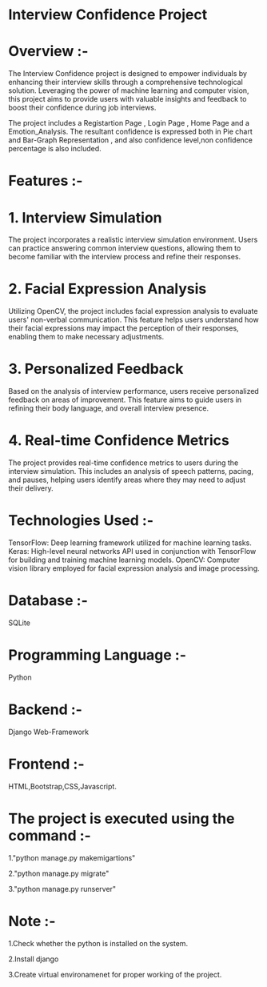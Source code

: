 # Interview Confidence Project

# Overview :-

The Interview Confidence project is designed to empower individuals by enhancing their interview skills through a comprehensive technological solution. Leveraging the power of machine learning and computer vision, this project aims to provide users with valuable insights and feedback to boost their confidence during job interviews.

The project includes a Registartion Page , Login Page , Home Page and a Emotion_Analysis. The resultant confidence is expressed both in Pie chart and Bar-Graph Representation , and also confidence level,non confidence percentage is also included.

# Features :-

# 1. Interview Simulation

The project incorporates a realistic interview simulation environment. Users can practice answering common interview questions, allowing them to become familiar with the interview process and refine their responses.

# 2. Facial Expression Analysis

Utilizing OpenCV, the project includes facial expression analysis to evaluate users' non-verbal communication. This feature helps users understand how their facial expressions may impact the perception of their responses, enabling them to make necessary adjustments.


# 3. Personalized Feedback

Based on the analysis of interview performance, users receive personalized feedback on areas of improvement. This feature aims to guide users in refining their body language, and overall interview presence.

# 4. Real-time Confidence Metrics

The project provides real-time confidence metrics to users during the interview simulation. This includes an analysis of speech patterns, pacing, and pauses, helping users identify areas where they may need to adjust their delivery.

# Technologies Used :-

TensorFlow: Deep learning framework utilized for machine learning tasks.
Keras: High-level neural networks API used in conjunction with TensorFlow for building and training machine learning models.
OpenCV: Computer vision library employed for facial expression analysis and image processing.

# Database :-

SQLite

# Programming Language :-

Python 

# Backend :-

Django Web-Framework

# Frontend :-

HTML,Bootstrap,CSS,Javascript.

# The project is executed using the command :-

1."python manage.py makemigartions"

2."python manage.py migrate"

3."python manage.py runserver"


# Note :-

1.Check whether the python is installed on the system.

2.Install django

3.Create virtual environamenet for proper working of the project.
